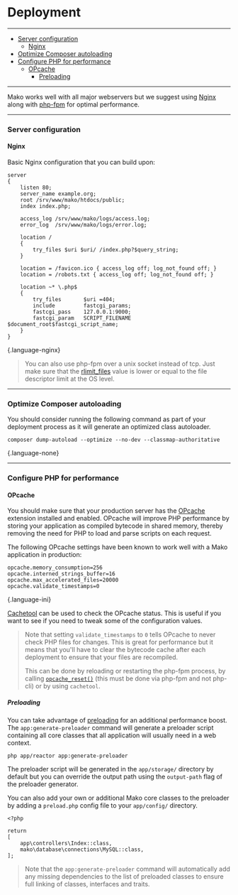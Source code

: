 # Deployment

--------------------------------------------------------

* [Server configuration](#server_configuration)
	- [Nginx](#server_configuration:nginx)
* [Optimize Composer autoloading](#optimize_composer_autoloading)
* [Configure PHP for performance](#configure_php_for_performance)
	- [OPcache](#configure_php_for_performance:opcache)
		- [Preloading](#configure_php_for_performance:opcache:preloading)

--------------------------------------------------------

Mako works well with all major webservers but we suggest using [Nginx](https://nginx.org) along with [php-fpm](https://php-fpm.org) for optimal performance.

--------------------------------------------------------

<a id="server_configuration"></a>

### Server configuration

<a id="server_configuration:nginx"></a>

#### Nginx

Basic Nginx configuration that you can build upon:

```
server
{
	listen 80;
	server_name example.org;
	root /srv/www/mako/htdocs/public;
	index index.php;

	access_log /srv/www/mako/logs/access.log;
	error_log  /srv/www/mako/logs/error.log;

	location /
	{
		try_files $uri $uri/ /index.php?$query_string;
	}

	location = /favicon.ico { access_log off; log_not_found off; }
	location = /robots.txt { access_log off; log_not_found off; }

	location ~* \.php$
	{
		try_files       $uri =404;
		include         fastcgi_params;
		fastcgi_pass    127.0.0.1:9000;
		fastcgi_param   SCRIPT_FILENAME $document_root$fastcgi_script_name;
	}
}
```
{.language-nginx}

> You can also use php-fpm over a unix socket instead of tcp. Just make sure that the [rlimit_files](https://php.net/manual/en/install.fpm.configuration.php) value is lower or equal to the file descriptor limit at the OS level.

--------------------------------------------------------

<a id="optimize_composer_autoloading"></a>

### Optimize Composer autoloading

You should consider running the following command as part of your deployment process as it will generate an optimized class autoloader.

```
composer dump-autoload --optimize --no-dev --classmap-authoritative
```
{.language-none}

--------------------------------------------------------

<a id="configure_php_for_performance"></a>

### Configure PHP for performance

<a id="configure_php_for_performance:opcache"></a>

#### OPcache

You should make sure that your production server has the [OPcache](https://php.net/manual/en/book.opcache.php) extension installed and enabled. OPcache will improve PHP performance by storing your application as compiled bytecode in shared memory, thereby removing the need for PHP to load and parse scripts on each request.

The following OPcache settings have been known to work well with a Mako application in production:

```
opcache.memory_consumption=256
opcache.interned_strings_buffer=16
opcache.max_accelerated_files=20000
opcache.validate_timestamps=0
```
{.language-ini}

[Cachetool](https://github.com/gordalina/cachetool) can be used to check the OPcache status. This is useful if you want to see if you need to tweak some of the configuration values.

> Note that setting `validate_timestamps` to `0` tells OPcache to never check PHP files for changes. This is great for performance but it means that you'll have to clear the bytecode cache after each deployment to ensure that your files are recompiled.
>
> This can be done by reloading or restarting the php-fpm process, by calling [`opcache_reset()`](https://php.net/manual/en/function.opcache-reset.php) (this must be done via php-fpm and not php-cli) or by using `cachetool`.

<a id="configure_php_for_performance:opcache:preloading"></a>

##### Preloading

You can take advantage of [preloading](https://www.php.net/manual/en/opcache.preloading.php) for an additional performance boost. The `app:generate-preloader` command will generate a preloader script containing all core classes that all application will usually need in a web context.

```
php app/reactor app:generate-preloader
```

The preloader script will be generated in the `app/storage/` directory by default but you can override the output path using the `output-path` flag of the preloader generator.

You can also add your own or additional Mako core classes to the preloader by adding a `preload.php` config file to your `app/config/` directory.

```
<?php

return
[
	app\controllers\Index::class,
	mako\database\connections\MySQL::class,
];
```

> Note that the `app:generate-preloader` command will automatically add any missing dependencies to the list of preloaded classes to ensure full linking of classes, interfaces and traits.